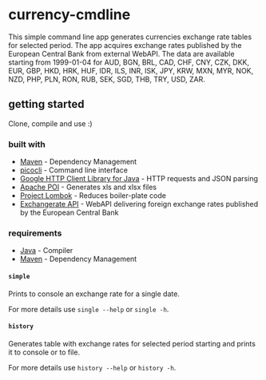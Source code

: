# currency-cmdline

This simple command line app generates currencies exchange rate tables for selected period. 
The app acquires exchange rates published by the European Central Bank from external WebAPI. 
The data are available starting from 1999-01-04 for AUD, BGN, BRL, CAD, CHF, CNY, CZK, DKK, EUR, GBP, HKD, HRK, HUF, 
IDR, ILS, INR, ISK, JPY, KRW, MXN, MYR, NOK, NZD, PHP, PLN, RON, RUB, SEK, SGD, THB, TRY, USD, ZAR.

## getting started

Clone, compile and use :)

### built with

* [Maven](https://maven.apache.org/) - Dependency Management
* [picocli](https://github.com/remkop/picocli) - Command line interface
* [Google HTTP Client Library for Java](https://googleapis.github.io/google-http-java-client/) - HTTP requests and JSON parsing
* [Apache POI](https://poi.apache.org/) - Generates xls and xlsx files
* [Project Lombok](https://projectlombok.org/) - Reduces boiler-plate code
* [Exchangerate API](https://exchangeratesapi.io/) - WebAPI delivering foreign exchange rates published by the European Central Bank

### requirements

* [Java](https://www.java.com//download/) - Compiler
* [Maven](https://maven.apache.org/) - Dependency Management

#### ```simple``` 
Prints to console an exchange rate for a single date.

For more details use ```single --help``` or ```single -h```.

#### ```history``` 
Generates table with exchange rates for selected period starting and prints it to console or to file.

For more details use ```history --help``` or ```history -h```.
